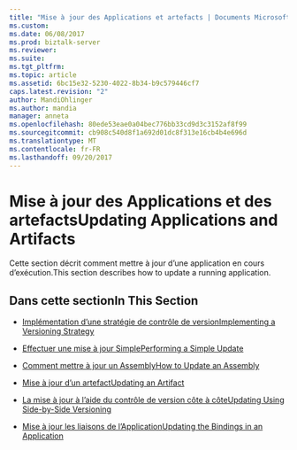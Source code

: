 ```yaml
---
title: "Mise à jour des Applications et artefacts | Documents Microsoft"
ms.custom: 
ms.date: 06/08/2017
ms.prod: biztalk-server
ms.reviewer: 
ms.suite: 
ms.tgt_pltfrm: 
ms.topic: article
ms.assetid: 6bc15e32-5230-4022-8b34-b9c579446cf7
caps.latest.revision: "2"
author: MandiOhlinger
ms.author: mandia
manager: anneta
ms.openlocfilehash: 80ede53eae0a04bec776bb33cd9d3c3152af8f99
ms.sourcegitcommit: cb908c540d8f1a692d01dc8f313e16cb4b4e696d
ms.translationtype: MT
ms.contentlocale: fr-FR
ms.lasthandoff: 09/20/2017
---
```

# <a name="updating-applications-and-artifacts"></a><span data-ttu-id="17d50-102">Mise à jour des Applications et des artefacts</span><span class="sxs-lookup"><span data-stu-id="17d50-102">Updating Applications and Artifacts</span></span>
<span data-ttu-id="17d50-103">Cette section décrit comment mettre à jour d’une application en cours d’exécution.</span><span class="sxs-lookup"><span data-stu-id="17d50-103">This section describes how to update a running application.</span></span>  
  
## <a name="in-this-section"></a><span data-ttu-id="17d50-104">Dans cette section</span><span class="sxs-lookup"><span data-stu-id="17d50-104">In This Section</span></span>  
  
-   [<span data-ttu-id="17d50-105">Implémentation d’une stratégie de contrôle de version</span><span class="sxs-lookup"><span data-stu-id="17d50-105">Implementing a Versioning Strategy</span></span>](../technical-guides/implementing-a-versioning-strategy.md)  
  
-   [<span data-ttu-id="17d50-106">Effectuer une mise à jour Simple</span><span class="sxs-lookup"><span data-stu-id="17d50-106">Performing a Simple Update</span></span>](../technical-guides/performing-a-simple-update.md)  
  
-   [<span data-ttu-id="17d50-107">Comment mettre à jour un Assembly</span><span class="sxs-lookup"><span data-stu-id="17d50-107">How to Update an Assembly</span></span>](../technical-guides/how-to-update-an-assembly.md)  
  
-   [<span data-ttu-id="17d50-108">Mise à jour d’un artefact</span><span class="sxs-lookup"><span data-stu-id="17d50-108">Updating an Artifact</span></span>](../technical-guides/updating-an-artifact.md)  
  
-   [<span data-ttu-id="17d50-109">La mise à jour à l’aide du contrôle de version côte à côte</span><span class="sxs-lookup"><span data-stu-id="17d50-109">Updating Using Side-by-Side Versioning</span></span>](../technical-guides/updating-using-side-by-side-versioning.md)  
  
-   [<span data-ttu-id="17d50-110">Mise à jour les liaisons de l’Application</span><span class="sxs-lookup"><span data-stu-id="17d50-110">Updating the Bindings in an Application</span></span>](../technical-guides/updating-the-bindings-in-an-application.md)